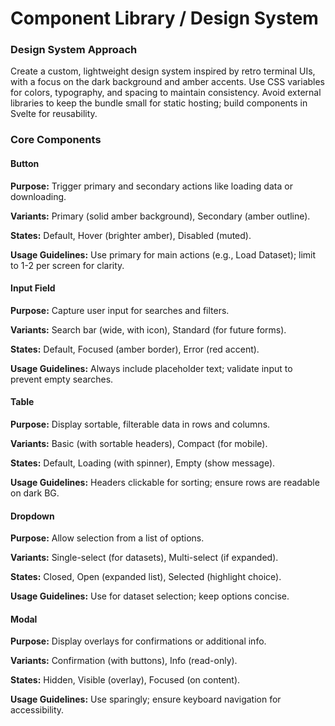 # Component Library / Design System

### Design System Approach

Create a custom, lightweight design system inspired by retro terminal UIs, with a focus on the dark background and amber accents. Use CSS variables for colors, typography, and spacing to maintain consistency. Avoid external libraries to keep the bundle small for static hosting; build components in Svelte for reusability.

### Core Components

#### Button

**Purpose:** Trigger primary and secondary actions like loading data or downloading.

**Variants:** Primary (solid amber background), Secondary (amber outline).

**States:** Default, Hover (brighter amber), Disabled (muted).

**Usage Guidelines:** Use primary for main actions (e.g., Load Dataset); limit to 1-2 per screen for clarity.

#### Input Field

**Purpose:** Capture user input for searches and filters.

**Variants:** Search bar (wide, with icon), Standard (for future forms).

**States:** Default, Focused (amber border), Error (red accent).

**Usage Guidelines:** Always include placeholder text; validate input to prevent empty searches.

#### Table

**Purpose:** Display sortable, filterable data in rows and columns.

**Variants:** Basic (with sortable headers), Compact (for mobile).

**States:** Default, Loading (with spinner), Empty (show message).

**Usage Guidelines:** Headers clickable for sorting; ensure rows are readable on dark BG.

#### Dropdown

**Purpose:** Allow selection from a list of options.

**Variants:** Single-select (for datasets), Multi-select (if expanded).

**States:** Closed, Open (expanded list), Selected (highlight choice).

**Usage Guidelines:** Use for dataset selection; keep options concise.

#### Modal

**Purpose:** Display overlays for confirmations or additional info.

**Variants:** Confirmation (with buttons), Info (read-only).

**States:** Hidden, Visible (overlay), Focused (on content).

**Usage Guidelines:** Use sparingly; ensure keyboard navigation for accessibility.
